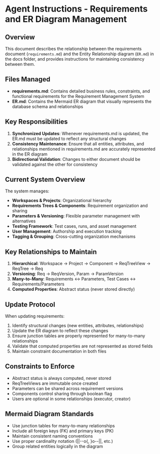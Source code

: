# Agent Instructions - Requirements and ER Diagram Management

## Overview
This document describes the relationship between the requirements document (`requirements.md`) and the Entity Relationship diagram (`ER.md`) in the docs folder, and provides instructions for maintaining consistency between them.

## Files Managed
- **requirements.md**: Contains detailed business rules, constraints, and functional requirements for the Requirement Management System
- **ER.md**: Contains the Mermaid ER diagram that visually represents the database schema and relationships

## Key Responsibilities
1. **Synchronized Updates**: Whenever requirements.md is updated, the ER.md must be updated to reflect any structural changes
2. **Consistency Maintenance**: Ensure that all entities, attributes, and relationships mentioned in requirements.md are accurately represented in the ER diagram
3. **Bidirectional Validation**: Changes to either document should be validated against the other for consistency

## Current System Overview
The system manages:
- **Workspaces & Projects**: Organizational hierarchy
- **Requirements Trees & Components**: Requirement organization and sharing
- **Parameters & Versioning**: Flexible parameter management with alternatives
- **Testing Framework**: Test cases, runs, and asset management  
- **User Management**: Authorship and execution tracking
- **Tagging & Grouping**: Cross-cutting organization mechanisms

## Key Relationships to Maintain
1. **Hierarchical**: Workspace → Project → Component → ReqTreeView → ReqTree → Req
2. **Versioning**: Req → ReqVersion, Param → ParamVersion
3. **Many-to-Many**: Requirements ↔ Parameters, Test Cases ↔ Requirements/Parameters
4. **Computed Properties**: Abstract status (never stored directly)

## Update Protocol
When updating requirements:
1. Identify structural changes (new entities, attributes, relationships)
2. Update the ER diagram to reflect these changes
3. Ensure junction tables are properly represented for many-to-many relationships
4. Validate that computed properties are not represented as stored fields
5. Maintain constraint documentation in both files

## Constraints to Enforce
- Abstract status is always computed, never stored
- ReqTreeViews are immutable once created
- Parameters can be shared across requirement versions
- Components control sharing through boolean flag
- Users are optional in some relationships (executor, creator)

## Mermaid Diagram Standards
- Use junction tables for many-to-many relationships
- Include all foreign keys (FK) and primary keys (PK)
- Maintain consistent naming conventions
- Use proper cardinality notation (||--o{, }o--||, etc.)
- Group related entities logically in the diagram